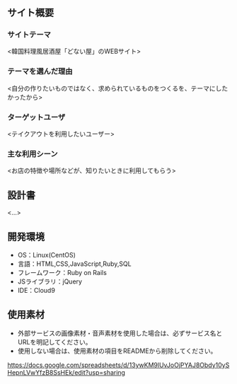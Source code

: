 # <donaiya>

## サイト概要
### サイトテーマ
<韓国料理風居酒屋「どない屋」のWEBサイト>

### テーマを選んだ理由
<自分の作りたいものではなく、求められているものをつくるを、テーマにしたかったから>

### ターゲットユーザ
<テイクアウトを利用したいユーザー>

### 主な利用シーン
<お店の特徴や場所などが、知りたいときに利用してもらう>

## 設計書
<...>

## 開発環境
- OS：Linux(CentOS)
- 言語：HTML,CSS,JavaScript,Ruby,SQL
- フレームワーク：Ruby on Rails
- JSライブラリ：jQuery
- IDE：Cloud9

## 使用素材
- 外部サービスの画像素材・音声素材を使用した場合は、必ずサービス名とURLを明記してください。
- 使用しない場合は、使用素材の項目をREADMEから削除してください。

https://docs.google.com/spreadsheets/d/13ywKM9lUvJoOjPYAJ8Obdy10ySHepnLVwYfzB8SsHEk/edit?usp=sharing
